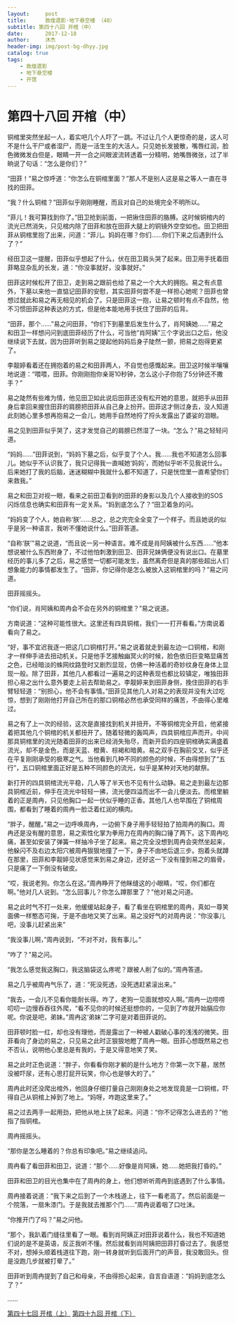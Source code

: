 ```yaml
---
layout:     post
title:      敦煌遗影·地下悬空楼 （48）
subtitle: 第四十八回 开棺（中）
date:       2017-12-18
author:     沐杰
header-img: img/post-bg-dhyy.jpg
catalog: true
tags:
    - 敦煌遗影
    - 地下悬空楼
    - 开馆
---
```

# 第四十八回 开棺（中）

铜棺里突然坐起一人，着实吧几个人吓了一跳。不过让几个人更惊奇的是，这人可不是什么干尸或者湿尸，而是一活生生的大活人。只见她长发披散，嘴唇红润，脸色微微发白但是，眼睛一开一合之间眼波流转透着一分精明，她嘴唇微张，过了半晌说了句话：“怎么是你们？”

“田菲！”易之惊呼道：“你怎么在铜棺里面？”那人不是别人这是易之等人一直在寻找的田菲。

“我？什么铜棺？”田菲似乎刚刚睡醒，而且对自己的处境完全不明所以。

“菲儿！我可算找到你了。”田卫抢到前面，一把揪住田菲的胳膊。这时候铜棺内的流光已然消失，只见棺内除了田菲和放在田菲大腿上的铜镜外空空如也。田卫把田菲从铜棺里抱了出来，问道：“菲儿。妈妈在哪？你们……你们下来之后遇到什么了？”

经田卫这一提醒，田菲似乎想起了什么，伏在田卫肩头哭了起来。田卫用手抚着田菲略显杂乱的长发，道：“你没事就好，没事就好。”

田菲这时候松开了田卫，走到易之跟前也给了易之一个大大的拥抱。易之有点意外，下墓以来他一直惦记田菲的安慰，其实田菲何尝不是一样担心她呢？田菲也曾想过就此和易之再无相见的机会了。只是田菲这一抱，让易之顿时有点不自然，他不习惯田菲这种表达的方式，但是他本能地用手抚住了田菲的后背。

“田菲，那个……”易之问田菲，“你们下到墓里后发生什么了，肖阿姨她……”易之和田卫一样想问问到底田菲经历了什么，可当他“肖阿姨”三个字说出口之后，他没继续说下去就，因为田菲听到易之提起他妈妈后身子陡然一颤，把易之抱得更紧了。

李靓婷看着还在拥抱着的易之和田菲两人，不自觉也感慨起来。田卫这时候半嚷嚷地说道：“喂喂，田菲。你刚刚抱你亲哥10秒钟，怎么这小子你抱了5分钟还不撒手？”

易之陡然有些难为情，他见田卫如此说后田菲还没有松开她的意思，就把手从田菲身后拿回来握住田菲的肩膀把田菲从自己身上扮开。田菲这才侧过身去，没人知道此刻她心里多想再抱易之一会儿，她用手自然地捋了捋头发露出了婆娑的泪眼。

易之见到田菲似乎哭了，这才发觉自己的肩膀已然湿了一块。“怎么？”易之轻轻问道。

“妈妈……”田菲说到，“妈妈下墓之后，似乎变了个人。我……我也不知道怎么回事儿。她似乎不认识我了，我只记得我一直喊她‘妈妈’，而她似乎听不见我说什么。后来她打了我的后脑，迷迷糊糊中我就什么都不知道了，只是恍惚里一直希望你们来救我。”

易之和田卫对视一眼，看来之前田卫看到的田菲的身影以及几个人接收到的SOS闪烁信息也确实和田菲有一定关系。“妈到底怎么了？”田卫着急的问。

“妈妈变了个人，她自称‘朕’……总之，总之完完全全变了一个样子。而且她说的似乎是另一种语言，我听不懂她说什么。”田菲答道。

“自称‘朕’”易之说道，“而且说一另一种语言。难不成是肖阿姨被什么东西……”他本想说被什么东西附身了，不过他怕刺激到田卫、田菲兄妹俩便没有说出口。在墓里经历的事儿多了之后，易之感觉一切都可能发生，虽然离奇但是真的那些超出人们想象能力的事情都发生了。“田菲，你记得你是怎么被放入这铜棺里的吗？”易之问道。

田菲摇摇头。

“你们说，肖阿姨和周冉会不会在另外的铜棺里？”易之说道。

方南说道：“这种可能性很大。这里还有四具铜棺，我们一一打开看看。”方南说着看向了易之。

“好，事不宜迟我逐一把这几口铜棺打开。”易之说着就走到最左边一口铜棺，和刚才一样伸手进去扭动机关。只是他手艺接触幽冥火的时候，脸色依旧巨变略显痛苦之色，已经暗淡的蛛网纹路登时又剧烈显现，仿佛一种活着的奇妙纹身在身体上显现一般。除了田菲，其他几人都看过一遍易之的这种表现也都比较镇定，唯独田菲担心易之出什么意外要走上前去帮助易之。李靓婷来到田菲身侧，挽住田菲的右手臂轻轻道：“别担心，他不会有事情。”田菲见其他几人对易之的表现并没有大过吃惊，想到了刚刚他打开自己所在的那口铜棺必然也承受同样的痛苦，不由得心里难过。

易之有了上一次的经验，这次是直接找到机关并扭开。不等铜棺完全开启，他紧接着把其他几个铜棺的机关都扭开了。随着轻微的轰鸣声，四具铜棺应声而开。中间那具铜棺里的流光随着田菲的出来已经消失殆尽，而新开启的四座铜棺确实满盛着流光，却不是金色，而是天蓝、橙黄、棕褐和暗黄。易之双手在胸前交叉，似乎还在平复刚刚承受的极寒之气。当他看到几种不同的颜色的时候，不由得想到了“五行”，五口铜棺里面正好是五种不同颜色的流光，似乎是某种对天地的献祭。

新打开的四具铜棺流光平稳，几人等了半天也不见有什么动静。易之走到最左边那具铜棺近前，伸手在流光中轻轻一拂，流光便四溢而出不一会儿便淡去。而棺里躺着的正是周冉，只见他胸口一起一伏似乎睡的正香。其他几人也早围在了铜棺周围，都看到了睡着的周冉一脸泛着红润的横肉。

“胖子，醒醒。”易之一边呼唤周冉，一边俯下身子用手轻轻拍了拍周冉的胸口。周冉还是没有醒的意思，易之索性化掌为拳用力在周冉的胸口锤了两下。这下周冉吃痛，甚至如安装了弹簧一样抽冷子坐了起来。易之完全没想到周冉会突然坐起来，他躲闪不及右边太阳穴被周冉狠狠地撞了一下，身子不由地后退三步。抱着头就蹲在那里，田菲和李靓婷见状感觉来到易之身边，还好这一下没有撞到易之的眉骨，只是痛了一下倒没有破皮。

“哎，我说老狗。你怎么在这。”周冉睁开了他眯缝这的小眼睛，“哎，你们都在啊。”他对几人说到。“怎么回事儿？你怎么蹲那里了？”他对易之问道。

易之此时气不打一处来，他缓缓站起身子，看了看坐在铜棺里的周冉，真如一尊笑面佛一样憨态可掬，于是不由地又笑了出来。易之没好气的对周冉说：“你没事儿吧，没事儿赶紧出来”

“我没事儿啊，”周冉说到，“不对不对，我有事儿。”

“咋了？”易之问。

“我怎么感觉我这胸口，我这脑袋这么疼呢？跟被人削了似的。”周冉答道。

易之几乎被周冉气乐了，道：“死没死透，没死透赶紧滚出来。”

“我去，一会儿不见看你能耐长得。咋了，老狗一见面就想咬人啊。”周冉一边唠唠叨叨一边慢吞吞往外爬，“看不见你的时候还挺想你的，一见到了咋就开始膈应你呢。你说是吧，弟妹。”周冉这‘弟妹’二字可是对着田菲说的。

田菲顿时脸一红，却也没有理他，而是露出了一种被人戳破心事的浅浅的微笑。田菲看向了身边的易之，只见易之此时正狠狠地瞪了周冉一眼。田菲心想既然易之也不否认，说明他心里总是有我的，于是又得意地笑了笑。

易之此时正色说道：“胖子，你看看你刚才躺的是什么地方？你第一次下墓，居然没被吓尿，还有心思打屁开玩笑，你心也是够大的了。”

周冉此时还没爬出棺外，他回身仔细打量自己刚刚身处之地发现竟是一口铜棺，吓得自己从铜棺上掉到了地上。“妈呀，咋跑这里来了。”

易之过去两手一起用劲，把他从地上扶了起来。问道：“你不记得怎么进去的？”他指了指铜棺。

周冉摇摇头。

“那你是怎么睡着的？你总有印象吧。”易之继续追问。

周冉看了看田菲和田卫，说道：“那个……好像是肖阿姨，她……她把我打昏的。”

田菲和田卫的目光也集中在了周冉的身上，他们想听听周冉到底遇到了什么事情。

周冉接着说道：“我下来之后到了一个木栈道上，往下一看老高了。然后前面是一个院落，一扇朱漆门。于是我就去推那个门……”周冉说着咽了口吐沫。

“你推开门了吗？”易之问他。

“那个，我趴着门缝往里看了一眼。看到肖阿姨正对田菲说着什么，我也不知道她们说的是不是英语，反正我听不懂。然后就看到肖阿姨把田菲打昏过去了。我感觉不对，想掉头顺着栈道往下跑，刚一转身就听到后面开门的声音，我没敢回头。但是没跑几步就被打晕了。”

田菲听到周冉提到了自己和母亲，不由得担心起来，自言自语道：“妈妈到底怎么了？”

……


[第四十七回 开棺（上）](http://www.jianshu.com/p/265aea98d754)
[第四十九回 开棺（下）](http://www.jianshu.com/p/336f926e622c)
